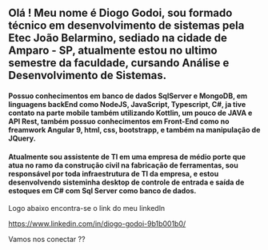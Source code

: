 ## Olá ! Meu nome é Diogo Godoi, sou formado técnico em desenvolvimento de sistemas pela Etec João Belarmino, sediado na cidade de Amparo - SP, atualmente estou no ultimo semestre da faculdade, cursando Análise e Desenvolvimento de Sistemas.

#### Possuo conhecimentos em banco de dados SqlServer e MongoDB, em linguagens backEnd como NodeJS, JavaScript, Typescript, C#, ja tive contato na parte mobile também utilizando Kottlin, um pouco de JAVA e API Rest, também possuo conhecimentos em Front-End como no freamwork Angular 9, html, css, bootstrapp, e também na manipulação de JQuery.

#### Atualmente sou assistente de TI em uma empresa de médio porte que atua no ramo da construção civil na fabricação de ferramentas, sou responsável por toda infraestrutura de TI da empresa, e estou desenvolvendo sisteminha desktop de controle de entrada e saída de estoques em C# com Sql Server como banco de dados.

Logo abaixo encontra-se o link do meu linkedln

https://www.linkedin.com/in/diogo-godoi-9b1b001b0/

Vamos nos conectar ?? 
